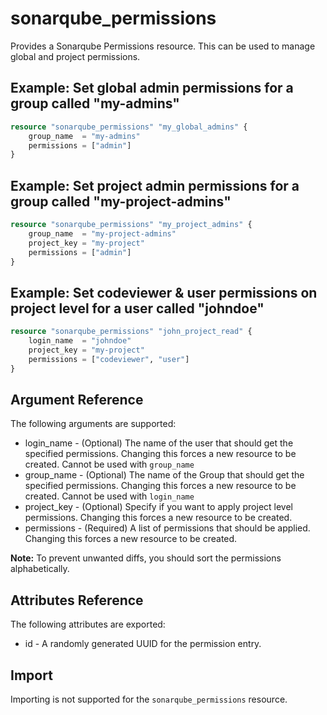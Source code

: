 # sonarqube_permissions

Provides a Sonarqube Permissions resource. This can be used to manage global and project permissions.

## Example: Set global admin permissions for a group called "my-admins"

```terraform
resource "sonarqube_permissions" "my_global_admins" {
    group_name  = "my-admins"
    permissions = ["admin"]
}
```

## Example: Set project admin permissions for a group called "my-project-admins"

```terraform
resource "sonarqube_permissions" "my_project_admins" {
    group_name  = "my-project-admins"
    project_key = "my-project"
    permissions = ["admin"]
}
```

## Example: Set codeviewer & user permissions on project level for a user called "johndoe"

```terraform
resource "sonarqube_permissions" "john_project_read" {
    login_name  = "johndoe"
    project_key = "my-project"
    permissions = ["codeviewer", "user"]
}
```

## Argument Reference

The following arguments are supported:

- login_name - (Optional) The name of the user that should get the specified permissions. Changing this forces a new resource to be created. Cannot be used with `group_name`
- group_name - (Optional) The name of the Group that should get the specified permissions. Changing this forces a new resource to be created. Cannot be used with `login_name`
- project_key - (Optional) Specify if you want to apply project level permissions. Changing this forces a new resource to be created.
- permissions - (Required) A list of permissions that should be applied. Changing this forces a new resource to be created.

**Note:** To prevent unwanted diffs, you should sort the permissions alphabetically.

## Attributes Reference

The following attributes are exported:

- id - A randomly generated UUID for the permission entry.

## Import

Importing is not supported for the `sonarqube_permissions` resource.
